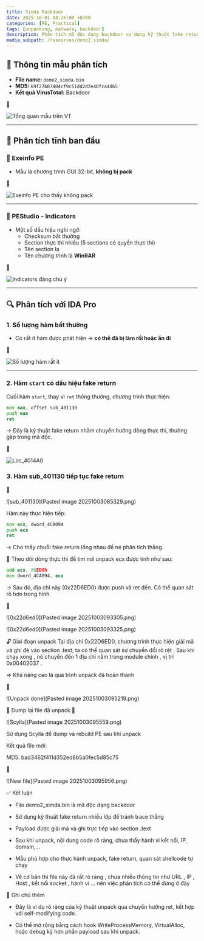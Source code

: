 ```yaml
---
title: Simda Backdoor
date: 2025-10-01 08:26:00 +0700
categories: [RE, Practical]
tags: [unpacking, malware, backdoor]
description: Phân tích mã độc dạng backdoor sử dụng kỹ thuật fake return để ẩn hàm thực thi, unpack trực tiếp vào section .text.
media_subpath: /resources/demo2_simda/
---
```


## 📝 Thông tin mẫu phân tích

- **File name:** `demo2_simda.bin`
- **MD5:** `69f27b07404cf9c51dd2d2e40fca4d65`
- **Kết quả VirusTotal:** Backdoor

📸

![Tổng quan mẫu trên VT](Pasted%20image%2020251003082603.png)

---

## 📌 Phân tích tĩnh ban đầu

### 🧪 Exeinfo PE

- Mẫu là chương trình GUI 32-bit, **không bị pack**

📸

![Exeinfo PE cho thấy không pack](Pasted%20image%2020251003082642.png)

---

### 🧪 PEStudio - Indicators

- Một số dấu hiệu nghi ngờ:
  - Checksum bất thường
  - Section thực thi nhiều (5 sections có quyền thực thi)
  - Tên section lạ
  - Tên chương trình là **WinRAR**

📸

![Indicators đáng chú ý](Pasted%20image%2020251003082916.png)

---

## 🔍 Phân tích với IDA Pro

### 1. Số lượng hàm bất thường

- Có rất ít hàm được phát hiện → **có thể đã bị làm rối hoặc ẩn đi**

📸

![Số lượng hàm rất ít](Pasted%20image%2020251003084159.png)

---

### 2. Hàm `start` có dấu hiệu fake return

Cuối hàm `start`, thay vì `ret` thông thường, chương trình thực hiện:

```asm
mov eax, offset sub_401130
push eax
ret
```
→ Đây là kỹ thuật fake return nhằm chuyển hướng dòng thực thi, thường gặp trong mã độc.

📸

![Loc_4014A0](Pasted%20image%2020251003083904.png)


### 3. Hàm sub_401130 tiếp tục fake return

📸

![sub_401130](Pasted image 20251003085329.png)

Hàm này thực hiện tiếp:

```asm
mov ecx, dword_4CA094
push ecx
ret
```
→ Cho thấy chuỗi fake return lồng nhau để né phân tích thẳng.


🧵 Theo dõi dòng thực thi để tìm nơi unpack
ecx được tính như sau:

```asm
add ecx, 86ED0h
mov dword_4CA094, ecx
```
→ Sau đó, địa chỉ này (0x22D6ED0) được push và ret đến. Có thể quan sát rõ hơn trong hình.

📸

![0x22d6ed0](Pasted image 20251003093305.png)

![0x22d6ed0](Pasted image 20251003093325.png)

🔓 Giai đoạn unpack
Tại địa chỉ 0x22D6ED0, chương trình thực hiện giải mã và ghi đè vào section .text, ta có thể quan sát sự chuyển đổi rõ rệt . Sau khi chạy xong , nó chuyển đến 1 địa chỉ nằm trong module chính , vị trí 0x00402037 .

=> Khả năng cao là quá trình unpack đã hoàn thành

📸

![Unpack done](Pasted image 20251003095219.png)

💾 Dump lại file đã unpack
📸

![Scylla](Pasted image 20251003095559.png)

Sử dụng Scylla để dump và rebuild PE sau khi unpack

Kết quả file mới:

MD5: bad3462f411d352ed8b5a0fec5d85c75

📸

![New file](Pasted image 20251003095956.png)

✅ Kết luận

- File demo2_simda.bin là mã độc dạng backdoor

- Sử dụng kỹ thuật fake return nhiều lớp để tránh trace thẳng

- Payload được giải mã và ghi trực tiếp vào section .text

- Sau khi unpack, nội dung code rõ ràng, chưa thấy hành vi kết nối, IP, domain,...

- Mẫu phù hợp cho thực hành unpack, fake return, quan sát shellcode tự chạy

- Về cơ bản thì file này đã rất rõ ràng , chưa nhiều thông tin như URL , IP , Host , kết nối socket , hành vi ...
nên việc phân tích có thể dừng ở đây

🧠 Ghi chú thêm

- Đây là ví dụ rõ ràng của kỹ thuật unpack qua chuyển hướng ret, kết hợp với self-modifying code.

- Có thể mở rộng bằng cách hook WriteProcessMemory, VirtualAlloc, hoặc debug kỹ hơn phần payload sau khi unpack.


